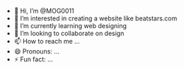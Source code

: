- 👋 Hi, I’m @MOG0011
- 👀 I’m interested in creating a website like beatstars.com
- 🌱 I’m currently learning web designing 
- 💞️ I’m looking to collaborate on design 
- 📫 How to reach me ...
- 😄 Pronouns: ...
- ⚡ Fun fact: ...

<!---
MOG0011/MOG0011 is a ✨ special ✨ repository because its `README.md` (this file) appears on your GitHub profile.
You can click the Preview link to take a look at your changes.
--->

